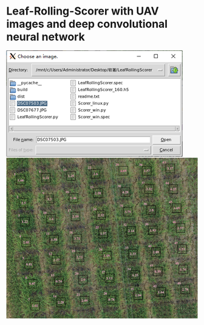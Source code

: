 # Leaf-Rolling-Scorer with UAV images and deep convolutional neural network

![choose an image](README_md_files/pic1.png?v=1&type=image)
![click the rice plot and get leaf-rolling score](README_md_files/pic2.png?v=1&type=image)

